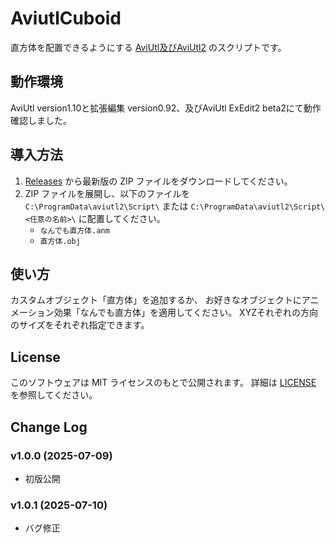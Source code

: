 # AviutlCuboid

直方体を配置できるようにする
[AviUtl及びAviUtl2](http://spring-fragrance.mints.ne.jp/aviutl/) のスクリプトです。

## 動作環境

AviUtl version1.10と拡張編集 version0.92、及びAviUtl ExEdit2 beta2にて動作確認しました。

## 導入方法

1. [Releases](https://github.com/shouta0224/AviutlCuboid/releases/) から最新版の ZIP ファイルをダウンロードしてください。
2. ZIP ファイルを展開し、以下のファイルを `C:\ProgramData\aviutl2\Script\` または `C:\ProgramData\aviutl2\Script\<任意の名前>\` に配置してください。
   - `なんでも直方体.anm`
   - `直方体.obj`

## 使い方

カスタムオブジェクト「直方体」を追加するか、
お好きなオブジェクトにアニメーション効果「なんでも直方体」を適用してください。
XYZそれぞれの方向のサイズをそれぞれ指定できます。

## License

このソフトウェアは MIT ライセンスのもとで公開されます。
詳細は [LICENSE](LICENSE) を参照してください。

## Change Log

### v1.0.0 (2025-07-09)
- 初版公開

### v1.0.1 (2025-07-10)
- バグ修正
